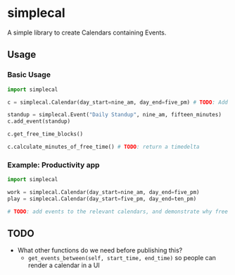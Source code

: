 # simplecal

A simple library to create Calendars containing Events.

## Usage

### Basic Usage
```python
import simplecal

c = simplecal.Calendar(day_start=nine_am, day_end=five_pm) # TODO: Add day start/end params, and default to midnght

standup = simplecal.Event("Daily Standup", nine_am, fifteen_minutes)
c.add_event(standup)

c.get_free_time_blocks()

c.calculate_minutes_of_free_time() # TODO: return a timedelta
```

### Example: Productivity app
```python
import simplecal

work = simplecal.Calendar(day_start=nine_am, day_end=five_pm)
play = simplecal.Calendar(day_start=five_pm, day_end=ten_pm)

# TODO: add events to the relevant calendars, and demonstrate why free time calculations are useful for automated planning/scheduling

```


## TODO
- What other functions do we need before publishing this?
    - `get_events_between(self, start_time, end_time)` so people can render a calendar in a UI
